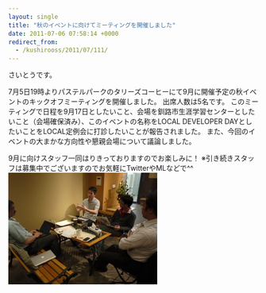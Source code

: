 ```yaml
---
layout: single
title: "秋のイベントに向けてミーティングを開催しました"
date: 2011-07-06 07:58:14 +0000
redirect_from:
  - /kushirooss/2011/07/111/
---
```

さいとうです。

7月5日19時よりパステルパークのタリーズコーヒーにて9月に開催予定の秋イベントのキックオフミーティングを開催しました。
出席人数は5名です。
このミーティングで日程を9月17日としたいこと、会場を釧路市生涯学習センターとしたいこと（会場確保済み）、このイベントの名称をLOCAL DEVELOPER DAYとしたいことをLOCAL定例会に打診したいことが報告されました。
また、今回のイベントの大まかな方向性や懇親会場について議論しました。

9月に向けスタッフ一同はりきっておりますのでお楽しみに！
※引き続きスタッフは募集中でございますのでお気軽にTwitterやMLなどで^^
<a href="/assets/images/2011/07/P1020419.jpg"><img src="/assets/images/2011/07/P1020419-300x225.jpg" alt="" title="P1020419" width="300" height="225" class="aligncenter size-medium wp-image-112" /></a>
